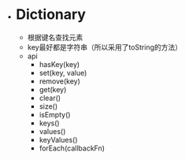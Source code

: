 + # Dictionary
  + 根据键名查找元素
  + key最好都是字符串（所以采用了toString的方法）
  + api
    + hasKey(key)
    + set(key, value)
    + remove(key)
    + get(key)
    + clear()
    + size()
    + isEmpty()
    + keys()
    + values()
    + keyValues()
    + forEach(callbackFn)